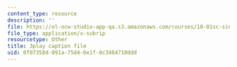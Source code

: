 ```yaml
---
content_type: resource
description: ''
file: https://ol-ocw-studio-app-qa.s3.amazonaws.com/courses/18-01sc-single-variable-calculus-fall-2010/0f07358d891a75d46e1f8c3404710ddd_Pd2xP5zDsRw.srt
file_type: application/x-subrip
resourcetype: Other
title: 3play caption file
uid: 0f07358d-891a-75d4-6e1f-8c3404710ddd
---
```

